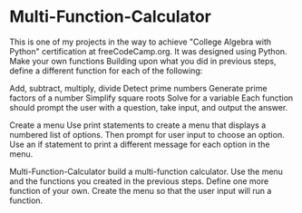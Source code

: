 # Multi-Function-Calculator

This is one of my projects in the way to achieve "College Algebra with Python" certification at freeCodeCamp.org. It was designed using Python.
Make your own functions
Building upon what you did in previous steps, define a different function for each of the following:

Add, subtract, multiply, divide
Detect prime numbers
Generate prime factors of a number
Simplify square roots
Solve for a variable
Each function should prompt the user with a question, take input, and output the answer.

Create a menu
Use print statements to create a menu that displays a numbered list of options. Then prompt for user input to choose an option. Use an if statement to print a different message for each option in the menu.

Multi-Function-Calculator
build a multi-function calculator. Use the menu and the functions you created in the previous steps. Define one more function of your own. Create the menu so that the user input will run a function.


